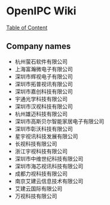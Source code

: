 # OpenIPC Wiki
[Table of Content](../README.md)

## Company names

- 杭州萤石软件有限公司
- 上海富瀚微电子有限公司
- 深圳市辉视电子有限公司
- 深圳市拓普视讯有限公司
- 深圳市嘉创科技有限公司
- 宇通光学科技有限公司
- 深圳市汉视科技有限公司
- 杭州雄迈科技有限公司
- 深圳市高斯贝尔智能家居电子有限公司
- 深圳市彰沃科技有限公司
- 星宇视讯科技发展有限公司
- 长视科技有限公司
- 浙江宇视科技有限公司
- 深圳市中维世纪科技有限公司
- 深圳市海芯视讯科技有限公司
- 成都力视科技有限公司
- 南京艾建云信息技术有限公司
- 艾建云国际有限公司
- 万视科技有限公司

